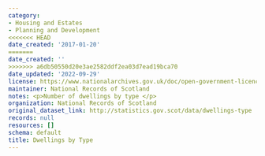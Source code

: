 ```yaml
---
category:
- Housing and Estates
- Planning and Development
<<<<<<< HEAD
date_created: '2017-01-20'
=======
date_created: ''
>>>>>>> a6db50550d20e3ae2582ddf2ea03d7ead19bca70
date_updated: '2022-09-29'
license: https://www.nationalarchives.gov.uk/doc/open-government-licence/version/3/
maintainer: National Records of Scotland
notes: <p>Number of dwellings by type </p>
organization: National Records of Scotland
original_dataset_link: http://statistics.gov.scot/data/dwellings-type
records: null
resources: []
schema: default
title: Dwellings by Type
---
```

